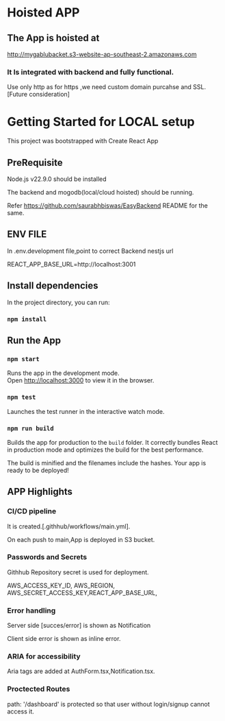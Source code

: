 # Hoisted APP

## The App is hoisted at 

http://mygablubacket.s3-website-ap-southeast-2.amazonaws.com

### It Is integrated with backend and fully functional.
Use only http as for https ,we need custom domain purcahse and SSL.[Future consideration]


# Getting Started for LOCAL  setup

This project was bootstrapped with Create React App


## PreRequisite

Node.js v22.9.0 should be installed

The backend and mogodb(local/cloud hoisted) should be running.

Refer https://github.com/saurabhbiswas/EasyBackend README for the same.

## ENV FILE 

In .env.development file,point to correct Backend nestjs url

REACT_APP_BASE_URL=http://localhost:3001


## Install dependencies

In the project directory, you can run:

### `npm install`


## Run the App

### `npm start`

Runs the app in the development mode.\
Open [http://localhost:3000](http://localhost:3000) to view it in the browser.




### `npm test`

Launches the test runner in the interactive watch mode.

### `npm run build`

Builds the app for production to the `build` folder.
It correctly bundles React in production mode and optimizes the build for the best performance.

The build is minified and the filenames include the hashes.
Your app is ready to be deployed!


## APP Highlights


### CI/CD pipeline 

It is created.[.githhub/workflows/main.yml].

On each push to main,App is deployed in S3 bucket.

### Passwords and Secrets

Githhub Repository secret is used for deployment.

AWS_ACCESS_KEY_ID, AWS_REGION, AWS_SECRET_ACCESS_KEY,REACT_APP_BASE_URL,

### Error handling 

Server side [succes/error] is shown as Notification

Client side error is shown as inline error.

### ARIA for accessibility

Aria tags are added at AuthForm.tsx,Notification.tsx.

### Proctected Routes

 path: '/dashboard' is protected so that user without login/signup cannot access it.


